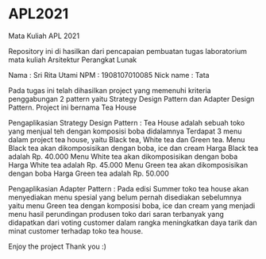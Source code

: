 # APL2021
Mata Kuliah APL 2021

Repository ini di hasilkan dari pencapaian pembuatan tugas laboratorium mata kuliah Arsitektur Perangkat Lunak

Nama : Sri Rita Utami
NPM : 1908107010085
Nick name : Tata

Pada tugas ini telah dihasilkan project yang memenuhi kriteria penggabungan 2 pattern yaitu Strategy Design Pattern dan Adapter Design Pattern.
Project ini bernama Tea House

Pengaplikasian Strategy Design Pattern :
Tea House adalah sebuah toko yang menjual teh dengan komposisi boba didalamnya
Terdapat 3 menu dalam project tea house, yaitu Black tea, White tea dan Green tea.
Menu Black tea akan dikomposisikan dengan boba, ice dan cream
Harga Black tea adalah Rp. 40.000
Menu White tea akan dikomposisikan dengan boba
Harga White tea adalah Rp. 45.000
Menu Green tea akan dikomposisikan dengan boba
Harga Green tea adalah Rp. 50.000

Pengaplikasian Adapter Pattern :
Pada edisi Summer toko tea house akan menyediakan menu spesial yang belum pernah disediakan sebelumnya yaitu menu Green tea dengan komposisi boba, ice dan cream yang menjadi menu hasil perundingan produsen toko dari saran terbanyak yang didapatkan dari voting customer dalam rangka meningkatkan daya tarik dan minat customer terhadap toko tea house.

Enjoy the project
Thank you :)
